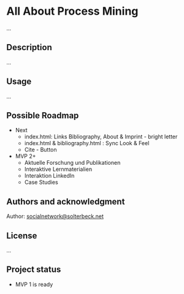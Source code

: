 # All About Process Mining

...

## Description

...

## Usage

...

## Possible Roadmap
* Next
  * index.html: Links Bibliography, About & Imprint - bright letter
  * index.html & bibliography.html : Sync Look & Feel
  * Cite - Button
* MVP 2+
  * Aktuelle Forschung und Publikationen
  * Interaktive Lernmaterialien
  * Interaktion LinkedIn
  * Case Studies

## Authors and acknowledgment
Author: socialnetwork@solterbeck.net

## License

...

## Project status
* MVP 1 is ready

